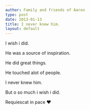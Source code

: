 ```yaml
---
author: Family and friends of Aaron
type: post
date: 2013-01-13
title: I never knew him.
layout: default
---
```

I wish i did.

He was a source of inspiration.

He did great things.

He touched alot of people.

I never knew him.

But o so much i wish i did.

Requiescat in pace ♥

